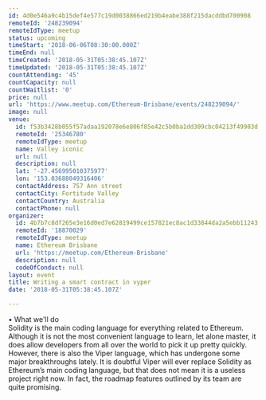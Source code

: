 ```yaml
---
id: 4d0e546a9c4b15def4e577c19d0038866ed219b4eabe388f215dacddbd700908
remoteId: '248239094'
remoteIdType: meetup
status: upcoming
timeStart: '2018-06-06T08:30:00.000Z'
timeEnd: null
timeCreated: '2018-05-31T05:38:45.107Z'
timeUpdated: '2018-05-31T05:38:45.107Z'
countAttending: '45'
countCapacity: null
countWaitlist: '0'
price: null
url: 'https://www.meetup.com/Ethereum-Brisbane/events/248239094/'
image: null
venue:
  id: f53b3428b055f57adaa192078e6e806f85e42c5b0ba1dd309cbc04213f49903d
  remoteId: '25346780'
  remoteIdType: meetup
  name: Valley iconic
  url: null
  description: null
  lat: '-27.456995010375977'
  lon: '153.03688049316406'
  contactAddress: 757 Ann street
  contactCity: Fortitude Valley
  contactCountry: Australia
  contactPhone: null
organizer:
  id: 4b7b7c8df265e3e16d0ed7e62819499ce157821ec8ac1d33844da2a5ebb11243
  remoteId: '18870029'
  remoteIdType: meetup
  name: Ethereum Brisbane
  url: 'https://meetup.com/Ethereum-Brisbane'
  description: null
  codeOfConduct: null
layout: event
title: Writing a smart contract in vyper
date: '2018-05-31T05:38:45.107Z'

---
```

<p>• What we'll do<br/>Solidity is the main coding language for everything related to Ethereum. Although it is not the most convenient language to learn, let alone master, it does allow developers from all over the world to pick it up pretty quickly. However, there is also the Viper language, which has undergone some major breakthroughs lately. It is doubtful Viper will ever replace Solidity as Ethereum’s main coding language, but that does not mean it is a useless project right now. In fact, the roadmap features outlined by its team are quite promising.</p>
